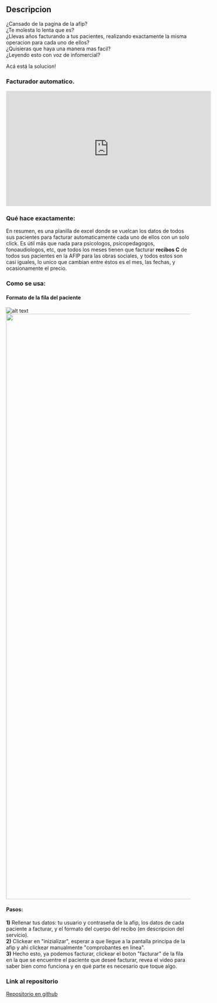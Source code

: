 ## Descripcion

¿Cansado de la pagina de la afip? <br>
¿Te molesta lo lenta que es? <br>
¿Llevas años facturando a tus pacientes, realizando exactamente la misma operacion para cada uno de ellos? <br>
¿Quisieras que haya una manera mas facil? <br>
¿Leyendo esto con voz de infomercial? <br>

Acá está la solucion!
### Facturador automatico.
<iframe width="560" height="315" src="https://www.youtube.com/embed/1nPGPqaUmno" frameborder="0" allow="autoplay; encrypted-media" allowfullscreen></iframe>
<br>

### Qué hace exactamente:
En resumen, es una planilla de excel donde se vuelcan los datos de todos sus pacientes para facturar automaticamente cada uno de ellos con un solo click.
Es útil más que nada para psicologos, psicopedagogos, fonoaudiologos, etc, que todos los meses tienen que facturar **recibos C** de todos sus pacientes en la AFIP para las obras sociales, y todos estos son casi iguales, lo unico que cambian entre éstos es el mes, las fechas, y ocasionamente el precio.



### Como se usa:

#### Formato de la fila del paciente
![alt text](https://raw.githubusercontent.com/andi-carretero/facturador_afip/main/explicacion.png)
<img src="https://raw.githubusercontent.com/andi-carretero/facturador_afip/main/explicacion.png" width="1600px">


#### Pasos:
**1)** Rellenar tus datos: tu usuario y contraseña de la afip, los datos de cada paciente a facturar, y el formato del cuerpo del recibo (en descripcion del servicio).<br>
**2)** Clickear en "inizializar", esperar a que llegue a la pantalla principa de la afip y ahi clickear manualmente "comprobantes en linea".<br>
**3)** Hecho esto, ya podemos facturar, clickear el boton "facturar" de la fila en la que se encuentre el paciente que deseé facturar, revea el video para saber bien como funciona y en qué parte es necesario que toque algo.<br>


### Link al repositorio
<p><a href="https://github.com/andi-carretero/facturador_afip">Repositorio en github</a></p>

